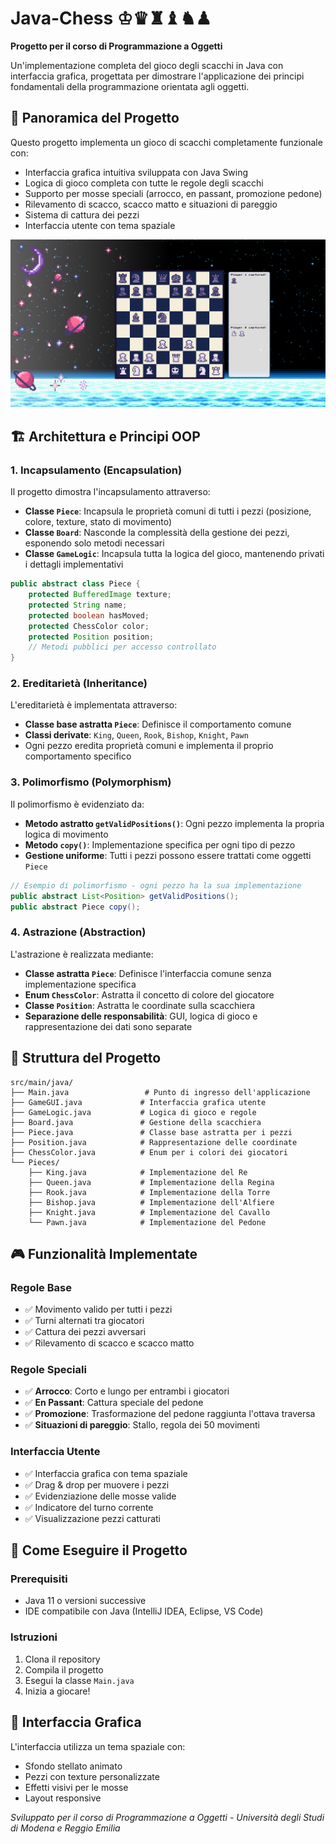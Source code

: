 # Java-Chess ♔♛♜♝♞♟

**Progetto per il corso di Programmazione a Oggetti**

Un'implementazione completa del gioco degli scacchi in Java con interfaccia grafica, progettata per dimostrare l'applicazione dei principi fondamentali della programmazione orientata agli oggetti.

## 🎯 Panoramica del Progetto

Questo progetto implementa un gioco di scacchi completamente funzionale con:
- Interfaccia grafica intuitiva sviluppata con Java Swing
- Logica di gioco completa con tutte le regole degli scacchi
- Supporto per mosse speciali (arrocco, en passant, promozione pedone)
- Rilevamento di scacco, scacco matto e situazioni di pareggio
- Sistema di cattura dei pezzi
- Interfaccia utente con tema spaziale

![Screenshot dell'applicazione](screenshot.png)

## 🏗️ Architettura e Principi OOP

### 1. **Incapsulamento (Encapsulation)**

Il progetto dimostra l'incapsulamento attraverso:

- **Classe `Piece`**: Incapsula le proprietà comuni di tutti i pezzi (posizione, colore, texture, stato di movimento)
- **Classe `Board`**: Nasconde la complessità della gestione dei pezzi, esponendo solo metodi necessari
- **Classe `GameLogic`**: Incapsula tutta la logica del gioco, mantenendo privati i dettagli implementativi

```java
public abstract class Piece {
    protected BufferedImage texture;
    protected String name;
    protected boolean hasMoved;
    protected ChessColor color;
    protected Position position;
    // Metodi pubblici per accesso controllato
}
```

### 2. **Ereditarietà (Inheritance)**

L'ereditarietà è implementata attraverso:

- **Classe base astratta `Piece`**: Definisce il comportamento comune
- **Classi derivate**: `King`, `Queen`, `Rook`, `Bishop`, `Knight`, `Pawn`
- Ogni pezzo eredita proprietà comuni e implementa il proprio comportamento specifico

### 3. **Polimorfismo (Polymorphism)**

Il polimorfismo è evidenziato da:

- **Metodo astratto `getValidPositions()`**: Ogni pezzo implementa la propria logica di movimento
- **Metodo `copy()`**: Implementazione specifica per ogni tipo di pezzo
- **Gestione uniforme**: Tutti i pezzi possono essere trattati come oggetti `Piece`

```java
// Esempio di polimorfismo - ogni pezzo ha la sua implementazione
public abstract List<Position> getValidPositions();
public abstract Piece copy();
```

### 4. **Astrazione (Abstraction)**

L'astrazione è realizzata mediante:

- **Classe astratta `Piece`**: Definisce l'interfaccia comune senza implementazione specifica
- **Enum `ChessColor`**: Astratta il concetto di colore del giocatore
- **Classe `Position`**: Astratta le coordinate sulla scacchiera
- **Separazione delle responsabilità**: GUI, logica di gioco e rappresentazione dei dati sono separate

## 🎨 Struttura del Progetto

```
src/main/java/
├── Main.java                 # Punto di ingresso dell'applicazione
├── GameGUI.java             # Interfaccia grafica utente
├── GameLogic.java           # Logica di gioco e regole
├── Board.java               # Gestione della scacchiera
├── Piece.java               # Classe base astratta per i pezzi
├── Position.java            # Rappresentazione delle coordinate
├── ChessColor.java          # Enum per i colori dei giocatori
└── Pieces/
    ├── King.java            # Implementazione del Re
    ├── Queen.java           # Implementazione della Regina
    ├── Rook.java            # Implementazione della Torre
    ├── Bishop.java          # Implementazione dell'Alfiere
    ├── Knight.java          # Implementazione del Cavallo
    └── Pawn.java            # Implementazione del Pedone
```

## 🎮 Funzionalità Implementate

### Regole Base
- ✅ Movimento valido per tutti i pezzi
- ✅ Turni alternati tra giocatori
- ✅ Cattura dei pezzi avversari
- ✅ Rilevamento di scacco e scacco matto

### Regole Speciali
- ✅ **Arrocco**: Corto e lungo per entrambi i giocatori
- ✅ **En Passant**: Cattura speciale del pedone
- ✅ **Promozione**: Trasformazione del pedone raggiunta l'ottava traversa
- ✅ **Situazioni di pareggio**: Stallo, regola dei 50 movimenti

### Interfaccia Utente
- ✅ Interfaccia grafica con tema spaziale
- ✅ Drag & drop per muovere i pezzi
- ✅ Evidenziazione delle mosse valide
- ✅ Indicatore del turno corrente
- ✅ Visualizzazione pezzi catturati

## 🚀 Come Eseguire il Progetto

### Prerequisiti
- Java 11 o versioni successive
- IDE compatibile con Java (IntelliJ IDEA, Eclipse, VS Code)

### Istruzioni
1. Clona il repository
2. Compila il progetto
3. Esegui la classe `Main.java`
4. Inizia a giocare!

## 🎨 Interfaccia Grafica

L'interfaccia utilizza un tema spaziale con:
- Sfondo stellato animato
- Pezzi con texture personalizzate
- Effetti visivi per le mosse
- Layout responsive

*Sviluppato per il corso di Programmazione a Oggetti - Università degli Studi di Modena e Reggio Emilia*
